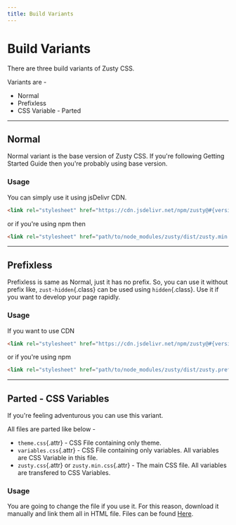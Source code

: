 ```yaml
---
title: Build Variants
---
```


# Build Variants
There are three build variants of Zusty CSS.

Variants are -
- Normal
- Prefixless
- CSS Variable - Parted

---

## Normal
Normal variant is the base version of Zusty CSS. If you're following Getting Started Guide then you're probably using base version.
### Usage
You can simply use it using jsDelivr CDN.
```html {nolaunch}
<link rel="stylesheet" href="https://cdn.jsdelivr.net/npm/zusty@#{version}">
```
or if you're using npm then
```html {nolaunch}
<link rel="stylesheet" href="path/to/node_modules/zusty/dist/zusty.min.css">
```
---


## Prefixless
Prefixless is same as Normal, just it has no prefix. So, you can use it without prefix like, `zust-hidden`{.class} can be used using `hidden`{.class}. Use it if you want to develop your page rapidly.
### Usage
If you want to use CDN
```html {nolaunch}
<link rel="stylesheet" href="https://cdn.jsdelivr.net/npm/zusty@#{version}/dist/zusty.prefixless.css">
```
or if you're using npm
```html {nolaunch}
<link rel="stylesheet" href="path/to/node_modules/zusty/dist/zusty.prefixless.css">
```
---


## Parted - CSS Variables
If you're feeling adventurous you can use this variant.

All files are parted like below -
- `theme.css`{.attr} - CSS File containing only theme.
- `variables.css`{.attr} - CSS File containing only variables. All variables are CSS Variable in this file.
- `zusty.css`{.attr} or `zusty.min.css`{.attr} - The main CSS file. All variables are transfered to CSS Variables.
### Usage
You are going to change the file if you use it. For this reason, download it manually and link them all in HTML file. Files can be found [Here](https://github.com/sarsamurmu/zusty/tree/master/dist/parted).
